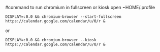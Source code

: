 #command to run chromium in fullscreen or kiosk open ~HOME/.profile
```
DISPLAY=:0.0 && chromium-browser --start-fullscreen https://calendar.google.com/calendar/u/0/r &
```
or
```
DISPLAY=:0.0 && chromium-browser --kiosk https://calendar.google.com/calendar/u/0/r &
```

